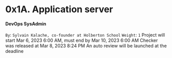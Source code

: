 # 0x1A. Application server
#### DevOps SysAdmin
 `By`: `Sylvain Kalache, co-founder at Holberton School`
 `Weight`: `1`
 Project will start Mar 6, 2023 6:00 AM, must end by Mar 10, 2023 6:00 AM
 Checker was released at Mar 8, 2023 8:24 PM
 An auto review will be launched at the deadline
